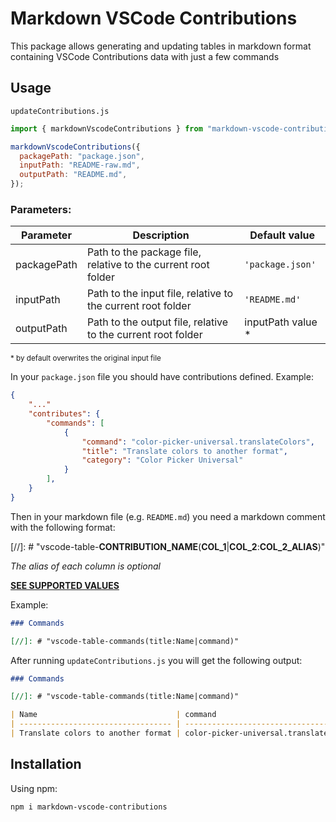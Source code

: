 # Markdown VSCode Contributions

This package allows generating and updating tables in markdown format containing VSCode Contributions data with just a few commands

## Usage

`updateContributions.js`

```js
import { markdownVscodeContributions } from "markdown-vscode-contributions";

markdownVscodeContributions({
  packagePath: "package.json",
  inputPath: "README-raw.md",
  outputPath: "README.md",
});
```

### Parameters:

| Parameter   | Description                                                   | Default value      |
| ----------- | ------------------------------------------------------------- | ------------------ |
| packagePath | Path to the package file, relative to the current root folder | `'package.json'`   |
| inputPath   | Path to the input file, relative to the current root folder   | `'README.md'`      |
| outputPath  | Path to the output file, relative to the current root folder  | inputPath value \* |

<sub>\* by default overwrites the original input file</sub>

In your `package.json` file you should have contributions defined. Example:

```json
{
    "..."
    "contributes": {
        "commands": [
            {
                "command": "color-picker-universal.translateColors",
                "title": "Translate colors to another format",
                "category": "Color Picker Universal"
            }
        ],
    }
}
```

Then in your markdown file (e.g. `README.md`) you need a markdown comment with the following format:

\[//]: # "vscode-table-**CONTRIBUTION_NAME**(**COL_1**|**COL_2**:**COL_2_ALIAS**)"

_The alias of each column is optional_

[**SEE SUPPORTED VALUES**](/README_TABLES.md)

Example:

```markdown
### Commands

[//]: # "vscode-table-commands(title:Name|command)"
```

After running `updateContributions.js` you will get the following output:

```markdown
### Commands

[//]: # "vscode-table-commands(title:Name|command)"

| Name                               | command                                |
| ---------------------------------- | -------------------------------------- |
| Translate colors to another format | color-picker-universal.translateColors |
```

## Installation

Using npm:

```shell
npm i markdown-vscode-contributions
```
